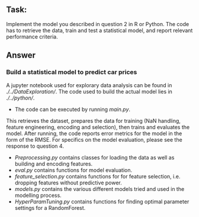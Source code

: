## Task:
Implement the model you described in question 2 in R or Python. The code has to retrieve the data, train and test a statistical model, and report relevant performance criteria. 



## Answer

### Build a statistical model to predict car prices

A jupyter notebook used for explorary data analysis can be found in _./../DataExploration/_.
The code used to build the actual model lies in _./../python/_. 
* The code can be executed by running _main.py_.

This retrieves the dataset, prepares the data for training (NaN handling, feature engineering, encoding and selection), then trains and evaluates the model. After running, the code reports error metrics for the model in the form of the RMSE. For specifics on the model evaluation, please see the response to question 4.

* _Preprocessing.py_ contains classes for loading the data as well as building and encoding features.
* _eval.py_ contains functions for model evaluation.
* _feature_selection.py_ contains functions for for feature selection, i.e. dropping features without predictive power.
* _models.py_ contains the various different models tried and used in the modelling process.
* _HyperParamTuning.py_ contains functions for finding optimal parameter settings for a RandomForest.